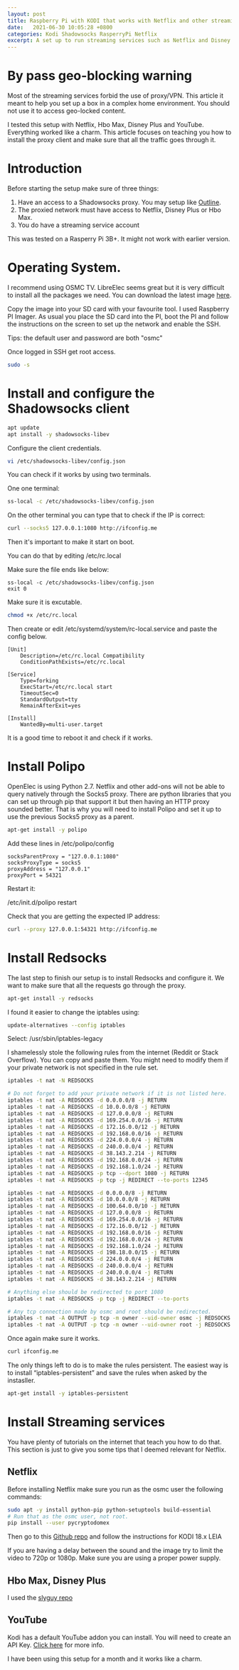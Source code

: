 ```yaml
---
layout: post
title: Raspberry Pi with KODI that works with Netflix and other streaming services behind a proxy
date:   2021-06-30 10:05:28 +0800
categories: Kodi Shadowsocks RasperryPi Netflix
excerpt: A set up to run streaming services such as Netflix and Disney Plus on a RasperryPi with Kodi behind a proxy. This article focuses on the proxy set up and make sure that all the traffic goes through it.
---
```


# By pass geo-blocking warning 

Most of the streaming services forbid the use of proxy/VPN. This article it meant to help you set up a box in a complex home environment. You should not use it to access geo-locked content.

I tested this setup with Netflix, Hbo Max, Disney Plus and YouTube. Everything worked like a charm.
This article focuses on teaching you how to install the proxy client and make sure that all the traffic goes through it.


# Introduction

Before starting the setup make sure of three things:

1. Have an access to a Shadowsocks proxy. You may setup like [Outline](https://getoutline.org/).
2. The proxied network must have access to Netflix, Disney Plus or Hbo Max.
3. You do have a streaming service account

This was tested on a Rasperry Pi 3B+. It might not work with earlier version.

# Operating System.

I recommend using OSMC TV. LibreElec seems great but it is very difficult to install all the packages we need. You can download the latest image [here](https://osmc.tv/download/).

Copy the image into your SD card with your favourite tool. I used Raspberry PI Imager.
As usual you place the SD card into the PI, boot the PI and follow the instructions on the screen to set up the network and enable the SSH.

Tips: the default user and password are both "osmc"

Once logged in SSH get root access.

```bash
sudo -s
```

# Install and configure the Shadowsocks client

```bash
apt update
apt install -y shadowsocks-libev
```

Configure the client credentials.

```bash
vi /etc/shadowsocks-libev/config.json 
```

You can check if it works by using two terminals.

One one terminal:

```bash
ss-local -c /etc/shadowsocks-libev/config.json 
```

On the other terminal you can type that to check if the IP is correct:

```bash
curl --socks5 127.0.0.1:1080 http://ifconfig.me
```

Then it's important to make it start on boot.

You can do that by editing /etc/rc.local

Make sure the file ends like below:

```
ss-local -c /etc/shadowsocks-libev/config.json
exit 0
```

Make sure it is excutable.

```bash
chmod +x /etc/rc.local
```

Then create or edit /etc/systemd/system/rc-local.service and paste the config below.

```
[Unit]
    Description=/etc/rc.local Compatibility
    ConditionPathExists=/etc/rc.local

[Service]
    Type=forking
    ExecStart=/etc/rc.local start
    TimeoutSec=0
    StandardOutput=tty
    RemainAfterExit=yes

[Install]
    WantedBy=multi-user.target
```

It is a good time to reboot it and check if it works.

# Install Polipo

OpenElec is using Python 2.7. Netflix and other add-ons will not be able to query natively through the Socks5 proxy.
There are python libraries that you can set up through pip that support it but then having an HTTP proxy sounded better.
That is why you will need to install Polipo and set it up to use the previous Socks5 proxy as a parent.

```bash
apt-get install -y polipo
```

Add these lines in /etc/polipo/config

```
socksParentProxy = "127.0.0.1:1080" 
socksProxyType = socks5
proxyAddress = "127.0.0.1"
proxyPort = 54321 
```

Restart it:

/etc/init.d/polipo restart

Check that you are getting the expected IP address:

```bash
curl --proxy 127.0.0.1:54321 http://ifconfig.me
```

# Install Redsocks

The last step to finish our setup is to install Redsocks and configure it.
We want to make sure that all the requests go through the proxy.

```bash
apt-get install -y redsocks
```

I found it easier to change the iptables using:

```bash
update-alternatives --config iptables
```

Select: /usr/sbin/iptables-legacy


I shamelessly stole the following rules from the internet (Reddit or Stack Overflow). You can copy and paste them. You might need to modify them if your private network is not specified in the rule set.

```bash
iptables -t nat -N REDSOCKS

# Do not forget to add your private network if it is not listed here.
iptables -t nat -A REDSOCKS -d 0.0.0.0/8 -j RETURN
iptables -t nat -A REDSOCKS -d 10.0.0.0/8 -j RETURN
iptables -t nat -A REDSOCKS -d 127.0.0.0/8 -j RETURN
iptables -t nat -A REDSOCKS -d 169.254.0.0/16 -j RETURN
iptables -t nat -A REDSOCKS -d 172.16.0.0/12 -j RETURN
iptables -t nat -A REDSOCKS -d 192.168.0.0/16 -j RETURN
iptables -t nat -A REDSOCKS -d 224.0.0.0/4 -j RETURN
iptables -t nat -A REDSOCKS -d 240.0.0.0/4 -j RETURN
iptables -t nat -A REDSOCKS -d 38.143.2.214 -j RETURN
iptables -t nat -A REDSOCKS -d 192.168.0.0/24 -j RETURN
iptables -t nat -A REDSOCKS -d 192.168.1.0/24 -j RETURN
iptables -t nat -A REDSOCKS -p tcp --dport 1080 -j RETURN
iptables -t nat -A REDSOCKS -p tcp -j REDIRECT --to-ports 12345

iptables -t nat -A REDSOCKS -d 0.0.0.0/8 -j RETURN
iptables -t nat -A REDSOCKS -d 10.0.0.0/8 -j RETURN
iptables -t nat -A REDSOCKS -d 100.64.0.0/10 -j RETURN
iptables -t nat -A REDSOCKS -d 127.0.0.0/8 -j RETURN
iptables -t nat -A REDSOCKS -d 169.254.0.0/16 -j RETURN
iptables -t nat -A REDSOCKS -d 172.16.0.0/12 -j RETURN
iptables -t nat -A REDSOCKS -d 192.168.0.0/16 -j RETURN
iptables -t nat -A REDSOCKS -d 192.168.0.0/24 -j RETURN
iptables -t nat -A REDSOCKS -d 192.168.1.0/24 -j RETURN
iptables -t nat -A REDSOCKS -d 198.18.0.0/15 -j RETURN
iptables -t nat -A REDSOCKS -d 224.0.0.0/4 -j RETURN
iptables -t nat -A REDSOCKS -d 240.0.0.0/4 -j RETURN
iptables -t nat -A REDSOCKS -d 240.0.0.0/4 -j RETURN
iptables -t nat -A REDSOCKS -d 38.143.2.214 -j RETURN

# Anything else should be redirected to port 1080
iptables -t nat -A REDSOCKS -p tcp -j REDIRECT --to-ports 

# Any tcp connection made by osmc and root should be redirected.
iptables -t nat -A OUTPUT -p tcp -m owner --uid-owner osmc -j REDSOCKS
iptables -t nat -A OUTPUT -p tcp -m owner --uid-owner root -j REDSOCKS
```

Once again make sure it works.

```bash
curl ifconfig.me
```

The only things left to do is to make the rules persistent.
The easiest way is to install “iptables-persistent” and save the rules when asked by the instasller.

```bash
apt-get install -y iptables-persistent
```

# Install Streaming services

You have plenty of tutorials on the internet that teach you how to do that.
This section is just to give you some tips that I deemed relevant for Netflix.

## Netflix

Before installing Netflix make sure you run as the osmc user the following commands:

```bash
sudo apt -y install python-pip python-setuptools build-essential
# Run that as the osmc user, not root.
pip install --user pycryptodomex
```

Then go to this [Github repo](https://github.com/CastagnaIT/plugin.video.netflix/) and follow the instructions for KODI 18.x LEIA

If you are having a delay between the sound and the image try to limit the video to 720p or 1080p.
Make sure you are using a proper power supply.

## Hbo Max, Disney Plus

I used the [slyguy repo](https://k.slyguy.xyz/)

## YouTube

Kodi has a default YouTube addon you can install. You will need to create an API Key.
[Click here](https://kodi.wiki/view/Add-on:YouTube) for more info.

I have been using this setup for a month and it works like a charm.
